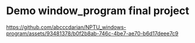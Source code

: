 # Demo window_program final project





https://github.com/abcccdarian/NPTU_windows-program/assets/93481378/b0f2b8ab-746c-4be7-ae70-b6d17deee7c9

